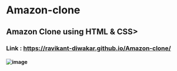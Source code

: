 # Amazon-clone
## Amazon Clone using HTML &amp; CSS>
### Link : https://ravikant-diwakar.github.io/Amazon-clone/
#### ![image](https://github.com/ravikant-diwakar/Amazon-clone/assets/110620635/26fd6635-8371-49a5-82cb-d12fa0bcc10a)
